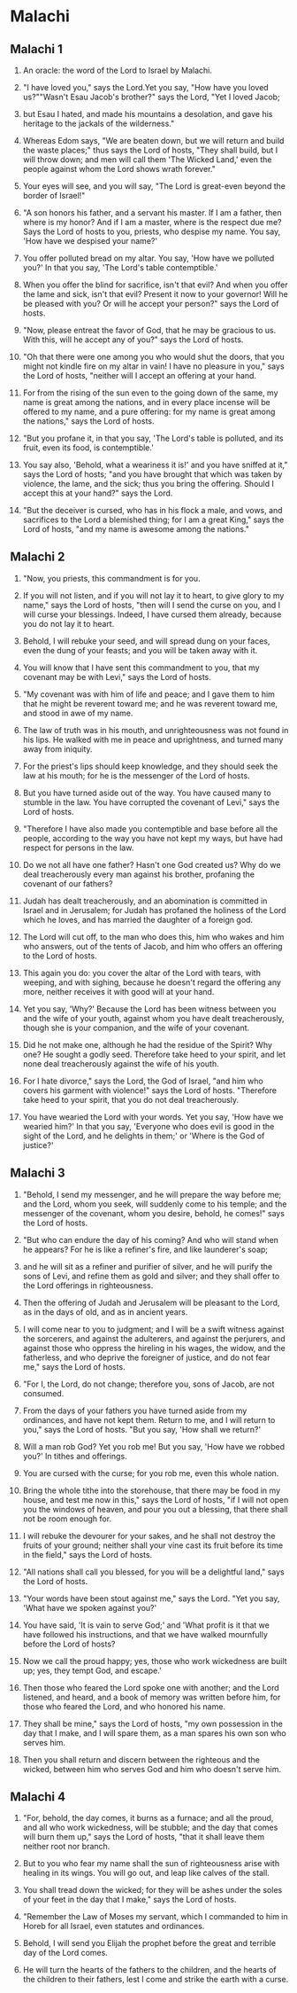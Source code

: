 # Malachi

## Malachi 1

1. An oracle: the word of the Lord to Israel by Malachi.

2. "I have loved you," says the Lord.Yet you say, "How have you loved us?""Wasn't Esau Jacob's brother?" says the Lord, "Yet I loved Jacob;

3. but Esau I hated, and made his mountains a desolation, and gave his heritage to the jackals of the wilderness."

4. Whereas Edom says, "We are beaten down, but we will return and build the waste places;" thus says the Lord of hosts, "They shall build, but I will throw down; and men will call them 'The Wicked Land,' even the people against whom the Lord shows wrath forever."

5. Your eyes will see, and you will say, "The Lord is great-even beyond the border of Israel!"

6. "A son honors his father, and a servant his master. If I am a father, then where is my honor? And if I am a master, where is the respect due me? Says the Lord of hosts to you, priests, who despise my name. You say, 'How have we despised your name?'

7. You offer polluted bread on my altar. You say, 'How have we polluted you?' In that you say, 'The Lord's table contemptible.'

8. When you offer the blind for sacrifice, isn't that evil? And when you offer the lame and sick, isn't that evil? Present it now to your governor! Will he be pleased with you? Or will he accept your person?" says the Lord of hosts.

9. "Now, please entreat the favor of God, that he may be gracious to us. With this, will he accept any of you?" says the Lord of hosts.

10. "Oh that there were one among you who would shut the doors, that you might not kindle fire on my altar in vain! I have no pleasure in you," says the Lord of hosts, "neither will I accept an offering at your hand.

11. For from the rising of the sun even to the going down of the same, my name is great among the nations, and in every place incense will be offered to my name, and a pure offering: for my name is great among the nations," says the Lord of hosts.

12. "But you profane it, in that you say, 'The Lord's table is polluted, and its fruit, even its food, is contemptible.'

13. You say also, 'Behold, what a weariness it is!' and you have sniffed at it," says the Lord of hosts; "and you have brought that which was taken by violence, the lame, and the sick; thus you bring the offering. Should I accept this at your hand?" says the Lord.

14. "But the deceiver is cursed, who has in his flock a male, and vows, and sacrifices to the Lord a blemished thing; for I am a great King," says the Lord of hosts, "and my name is awesome among the nations."

## Malachi 2

1. "Now, you priests, this commandment is for you.

2. If you will not listen, and if you will not lay it to heart, to give glory to my name," says the Lord of hosts, "then will I send the curse on you, and I will curse your blessings. Indeed, I have cursed them already, because you do not lay it to heart.

3. Behold, I will rebuke your seed, and will spread dung on your faces, even the dung of your feasts; and you will be taken away with it.

4. You will know that I have sent this commandment to you, that my covenant may be with Levi," says the Lord of hosts.

5. "My covenant was with him of life and peace; and I gave them to him that he might be reverent toward me; and he was reverent toward me, and stood in awe of my name.

6. The law of truth was in his mouth, and unrighteousness was not found in his lips. He walked with me in peace and uprightness, and turned many away from iniquity.

7. For the priest's lips should keep knowledge, and they should seek the law at his mouth; for he is the messenger of the Lord of hosts.

8. But you have turned aside out of the way. You have caused many to stumble in the law. You have corrupted the covenant of Levi," says the Lord of hosts.

9. "Therefore I have also made you contemptible and base before all the people, according to the way you have not kept my ways, but have had respect for persons in the law.

10. Do we not all have one father? Hasn't one God created us? Why do we deal treacherously every man against his brother, profaning the covenant of our fathers?

11. Judah has dealt treacherously, and an abomination is committed in Israel and in Jerusalem; for Judah has profaned the holiness of the Lord which he loves, and has married the daughter of a foreign god.

12. The Lord will cut off, to the man who does this, him who wakes and him who answers, out of the tents of Jacob, and him who offers an offering to the Lord of hosts.

13. This again you do: you cover the altar of the Lord with tears, with weeping, and with sighing, because he doesn't regard the offering any more, neither receives it with good will at your hand.

14. Yet you say, 'Why?' Because the Lord has been witness between you and the wife of your youth, against whom you have dealt treacherously, though she is your companion, and the wife of your covenant.

15. Did he not make one, although he had the residue of the Spirit? Why one? He sought a godly seed. Therefore take heed to your spirit, and let none deal treacherously against the wife of his youth.

16. For I hate divorce," says the Lord, the God of Israel, "and him who covers his garment with violence!" says the Lord of hosts. "Therefore take heed to your spirit, that you do not deal treacherously.

17. You have wearied the Lord with your words. Yet you say, 'How have we wearied him?' In that you say, 'Everyone who does evil is good in the sight of the Lord, and he delights in them;' or 'Where is the God of justice?'

## Malachi 3

1. "Behold, I send my messenger, and he will prepare the way before me; and the Lord, whom you seek, will suddenly come to his temple; and the messenger of the covenant, whom you desire, behold, he comes!" says the Lord of hosts.

2. "But who can endure the day of his coming? And who will stand when he appears? For he is like a refiner's fire, and like launderer's soap;

3. and he will sit as a refiner and purifier of silver, and he will purify the sons of Levi, and refine them as gold and silver; and they shall offer to the Lord offerings in righteousness.

4. Then the offering of Judah and Jerusalem will be pleasant to the Lord, as in the days of old, and as in ancient years.

5. I will come near to you to judgment; and I will be a swift witness against the sorcerers, and against the adulterers, and against the perjurers, and against those who oppress the hireling in his wages, the widow, and the fatherless, and who deprive the foreigner of justice, and do not fear me," says the Lord of hosts.

6. "For I, the Lord, do not change; therefore you, sons of Jacob, are not consumed.

7. From the days of your fathers you have turned aside from my ordinances, and have not kept them. Return to me, and I will return to you," says the Lord of hosts. "But you say, 'How shall we return?'

8. Will a man rob God? Yet you rob me! But you say, 'How have we robbed you?' In tithes and offerings.

9. You are cursed with the curse; for you rob me, even this whole nation.

10. Bring the whole tithe into the storehouse, that there may be food in my house, and test me now in this," says the Lord of hosts, "if I will not open you the windows of heaven, and pour you out a blessing, that there shall not be room enough for.

11. I will rebuke the devourer for your sakes, and he shall not destroy the fruits of your ground; neither shall your vine cast its fruit before its time in the field," says the Lord of hosts.

12. "All nations shall call you blessed, for you will be a delightful land," says the Lord of hosts.

13. "Your words have been stout against me," says the Lord. "Yet you say, 'What have we spoken against you?'

14. You have said, 'It is vain to serve God;' and 'What profit is it that we have followed his instructions, and that we have walked mournfully before the Lord of hosts?

15. Now we call the proud happy; yes, those who work wickedness are built up; yes, they tempt God, and escape.'

16. Then those who feared the Lord spoke one with another; and the Lord listened, and heard, and a book of memory was written before him, for those who feared the Lord, and who honored his name.

17. They shall be mine," says the Lord of hosts, "my own possession in the day that I make, and I will spare them, as a man spares his own son who serves him.

18. Then you shall return and discern between the righteous and the wicked, between him who serves God and him who doesn't serve him.

## Malachi 4

1. "For, behold, the day comes, it burns as a furnace; and all the proud, and all who work wickedness, will be stubble; and the day that comes will burn them up," says the Lord of hosts, "that it shall leave them neither root nor branch.

2. But to you who fear my name shall the sun of righteousness arise with healing in its wings. You will go out, and leap like calves of the stall.

3. You shall tread down the wicked; for they will be ashes under the soles of your feet in the day that I make," says the Lord of hosts.

4. "Remember the Law of Moses my servant, which I commanded to him in Horeb for all Israel, even statutes and ordinances.

5. Behold, I will send you Elijah the prophet before the great and terrible day of the Lord comes.

6. He will turn the hearts of the fathers to the children, and the hearts of the children to their fathers, lest I come and strike the earth with a curse.

